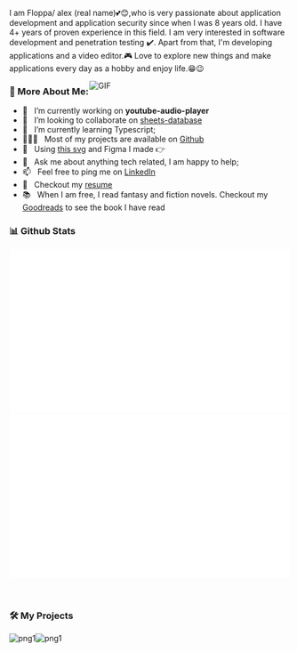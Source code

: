


I am Floppa/ alex (real name)💕😊,who is very passionate about application development and application security since when I was 8 years old. I have 4+ years of proven experience in this field. I am very interested in software development and penetration testing ✔️. Apart from that, I'm developing applications and a video editor.🎮 Love to explore new things and make applications every day as a hobby and enjoy life.😁😉

<img align="right" alt="GIF" src="https://raw.githubusercontent.com/rahul-jha98/rahul-jha98/main/techstack.gif" width="360px"/>
  
### 🧐 More About Me:

- 🔭 &nbsp; I’m currently working on **youtube-audio-player**
- 🤝 &nbsp; I’m looking to collaborate on [sheets-database](https://github.com/rahul-jha98/sheets-database)
- 🌱 &nbsp; I’m currently learning Typescript; 
- 👨🏻‍💻 &nbsp; Most of my projects are available on [Github](https://github.com/rahul-jha98?tab=repositories)
- 🎨 &nbsp; Using [this svg](https://storyset.com/illustration/javascript-frameworks/amico) and Figma I made 👉
- 💬 &nbsp; Ask me about anything tech related, I am happy to help;
- 📫 &nbsp; Feel free to ping me on [LinkedIn](https://www.linkedin.com/in/rahul-jha98/)
- 📝 &nbsp; Checkout my [resume](https://drive.google.com/file/d/1ZpR5pVBTnl_Qybq7GE3MGy1SB1JehVSE/view?usp=sharing)
- 📚 &nbsp; When I am free, I read fantasy and fiction novels. Checkout my [Goodreads](https://www.goodreads.com/rahul-jha98) to see the book I have read




### 📊 Github Stats
<a href='https://github.com/rahul-jha98/github-stats-transparent'>
  
![Stats Overview](https://raw.githubusercontent.com/rahul-jha98/github-stats-transparent/output/generated/overview.svg)
![Most Used Languages](https://raw.githubusercontent.com/rahul-jha98/github-stats-transparent/output/generated/languages.svg)

</a>

<br>

### 🛠️ My Projects


<a href="https://agentproject.ml/" target="_blank"> <img alt="png1" src="https://cdn.discordapp.com/attachments/930741053353512980/1034077247801393192/2022-10-24_151335.png"  height="350" align="left"> </a>
<a href="https:/discord.gg/agentproject" target="_blank"> <img alt="png1" src="https://cdn.discordapp.com/attachments/1028344880755388526/1028399615587909682/1111111111.png"  height="350" align="left"> </a>


